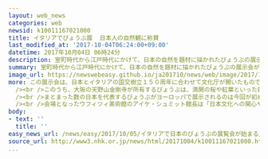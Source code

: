 ```yaml
---
layout: web_news
categories: web
newsid: k10011167021000
title: イタリアでびょうぶ展  日本人の自然観に称賛
last_modified_at: '2017-10-04T06:24:00+09:00'
datetime: 2017年10月04日 06時24分
description: 室町時代から江戸時代にかけて、日本の自然を題材に描かれたびょうぶの展示会がイタリアで始まり、古くから伝わる日本人の自然観に大きな称賛が寄せられました。
summary: 室町時代から江戸時代にかけて、日本の自然を題材に描かれたびょうぶの展示会がイタリアで始まり、古くから伝わる日本人の自然観に大きな称賛が寄せられました。
image_url: https://newswebeasy.github.io/ja201710/news/web/image/2017/10/05/k10011167021000.jpg
more: この展示会は、日本とイタリアの国交樹立１５０周年に合わせて文化庁が開いたもので、イタリア中部フィレンツェの美術館には、国宝や国の重要文化財を含む３９点のびょうぶが展示されています。<br
  /><br />このうち、大阪の天野山金剛寺が所有するびょうぶは、満開の桜や紅葉といった四季折々の日本の自然が大胆に表現されています。また、京都市の相国寺が所有するびょうぶは、３匹の愛らしい猿を描いた水墨画で、自然や動物に対する情愛がにじみ出ています。<br
  /><br />まとまった数の日本を代表するびょうぶがヨーロッパで展示されるのは今回が初めてで、鑑賞に訪れた人は、古くから伝わる日本人の自然観に大きな称賛を寄せていました。<br
  /><br />会場となったウフィツィ美術館のアイケ・シュミット館長は「日本文化への関心や日本を訪れたいという気持ちを高める機会になると思う」と話していました。この展示会は来年１月７日まで開かれます。
body:
- text: ''
  title: ''
easy_news_url: /news/easy/2017/10/05/イタリアで日本のびょうぶの展覧会が始まる/
source_url: http://www3.nhk.or.jp/news/html/20171004/k10011167021000.html
...
```

